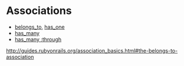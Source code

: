 # Associations

[1]: http://guides.rubyonrails.org/association_basics.html#the-belongs-to-association
[2]: http://guides.rubyonrails.org/association_basics.html#the-has-one-association
[3]: http://guides.rubyonrails.org/association_basics.html#the-has-many-association
[4]: http://guides.rubyonrails.org/association_basics.html#the-has-many-through-association

- [belongs_to][1], [has_one][2]
- [has_many][3]
- [has_many :through][4]

http://guides.rubyonrails.org/association_basics.html#the-belongs-to-association
